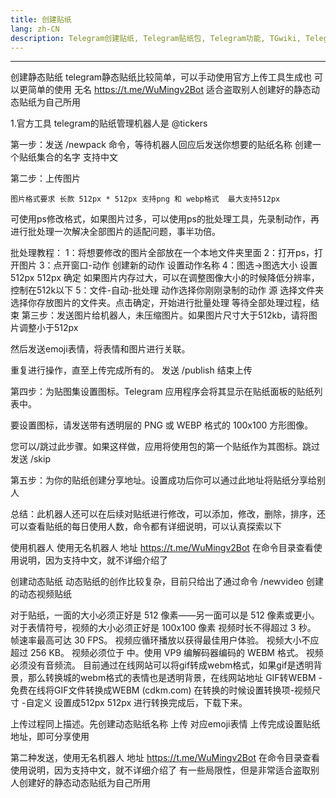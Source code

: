 ```yaml
---
title: 创建贴纸
lang: zh-CN
description: Telegram创建贴纸, Telegram贴纸包, Telegram功能, TGwiki, Telegram知识库
---
```

---------------------

创建静态贴纸
telegram静态贴纸比较简单，可以手动使用官方上传工具生成也
可以更简单的使用 无名 https://t.me/WuMingv2Bot  适合盗取别人创建好的静态动态贴纸为自己所用

1.官方工具
telegram的贴纸管理机器人是 @tickers

第一步：发送 /newpack 命令，等待机器人回应后发送你想要的贴纸名称 创建一个贴纸集合的名字 支持中文

第二步：上传图片

    图片格式要求 长款 512px * 512px 支持png 和 webp格式  最大支持512px

可使用ps修改格式，如果图片过多，可以使用ps的批处理工具，先录制动作，再进行批处理一次解决全部图片的适配问题，事半功倍。

批处理教程：
1：将想要修改的图片全部放在一个本地文件夹里面
2：打开ps，打开图片
3：点开窗口-动作 创建新的动作 设置动作名称
4：图选->图选大小 设置 512px 512px 确定  如果图片内存过大，可以在调整图像大小的时候降低分辨率，控制在512k以下
5：文件-自动-批处理   动作选择你刚刚录制的动作  源 选择文件夹 选择你存放图片的文件夹。点击确定，开始进行批量处理
等待全部处理过程，结束
第三步：发送图片给机器人，未压缩图片。如果图片尺寸大于512kb，请将图片调整小于512px  

然后发送emoji表情，将表情和图片进行关联。

重复进行操作，直至上传完成所有的。 发送  /publish 结束上传

第四步：为贴图集设置图标。Telegram 应用程序会将其显示在贴纸面板的贴纸列表中。

要设置图标，请发送带有透明层的 PNG 或 WEBP 格式的 100x100 方形图像。

您可以/跳过此步骤。如果这样做，应用将使用包的第一个贴纸作为其图标。跳过发送 /skip

第五步：为你的贴纸创建分享地址。设置成功后你可以通过此地址将贴纸分享给别人

总结：此机器人还可以在后续对贴纸进行修改，可以添加，修改，删除，排序，还可以查看贴纸的每日使用人数，命令都有详细说明，可以认真探索以下

使用机器人
使用无名机器人 地址 https://t.me/WuMingv2Bot  在命令目录查看使用说明，因为支持中文，就不详细介绍了

创建动态贴纸
动态贴纸的创作比较复杂，目前只给出了通过命令 /newvideo 创建的动态视频贴纸

对于贴纸，一面的大小必须正好是 512 像素——另一面可以是 512 像素或更小。
对于表情符号，视频的大小必须正好是 100x100 像素
视频时长不得超过 3 秒。
帧速率最高可达 30 FPS。
视频应循环播放以获得最佳用户体验。
视频大小不应超过 256 KB。
视频必须位于 中。使用 VP9 编解码器编码的 WEBM 格式。
视频必须没有音频流。
目前通过在线网站可以将gif转成webm格式，如果gif是透明背景，那么转换城的webm格式的表情也是透明背景，在线网站地址 GIF转WEBM - 免费在线将GIF文件转换成WEBM (cdkm.com) 在转换的时候设置转换项-视频尺寸 -自定义 设置成512px 512px
进行转换完成后，下载下来。

上传过程同上描述。先创建动态贴纸名称 上传 对应emoji表情 上传完成设置贴纸地址，即可分享使用

第二种发送，使用无名机器人 地址 https://t.me/WuMingv2Bot  在命令目录查看使用说明，因为支持中文，就不详细介绍了 有一些局限性，但是非常适合盗取别人创建好的静态动态贴纸为自己所用


